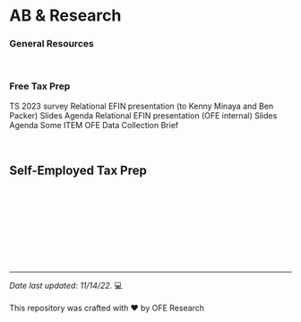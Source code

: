 # AB & Research

### General Resources

<br>

### Free Tax Prep

TS 2023 survey
Relational EFIN presentation (to Kenny Minaya and Ben Packer)
Slides
Agenda
Relational EFIN presentation (OFE internal)
Slides
Agenda
Some ITEM
OFE Data Collection Brief

<br>

## Self-Employed Tax Prep


<br>
<br>
<br>
<br>
<br>
<br>
<br>
<br>    

---

*Date last updated: 11/14/22.* &#x1F4BB;
<br>
<br> 
This repository was crafted with &hearts; by OFE Research


